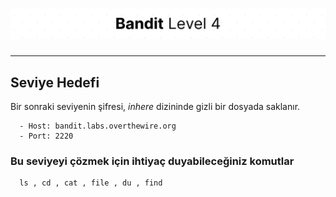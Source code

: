 # ![Bandit Level 4](https://github.com/YunusEmreAlps/Scenarios/blob/master/CTF/ctf-bandit/Bandit%20Assets/Bandit4.png?raw=true)

---

## Seviye Hedefi

Bir sonraki seviyenin şifresi, *inhere* dizininde gizli bir dosyada saklanır.

``` {.sh}
  - Host: bandit.labs.overthewire.org
  - Port: 2220
```

### Bu seviyeyi çözmek için ihtiyaç duyabileceğiniz komutlar

``` {.sh}
  ls , cd , cat , file , du , find
```
